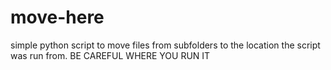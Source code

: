 # move-here
simple python script to move files from subfolders to the location the script was run from.
BE CAREFUL WHERE YOU RUN IT
